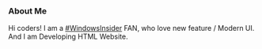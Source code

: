 ### About Me
<p>Hi coders! I am a <a href="https://twitter.com/search?q=%23WindowsInsider&src=hashtag_click">#WindowsInsider</a> FAN, who love new feature / Modern UI. And I am Developing HTML Website.</p>

<!--
**GaoZi2014/GaoZi2014** is a ✨ _special_ ✨ repository because its `README.md` (this file) appears on your GitHub profile.

Here are some ideas to get you started:

- 🔭 I’m currently working on ...
- 🌱 I’m currently learning ...
- 👯 I’m looking to collaborate on ...
- 🤔 I’m looking for help with ...
- 💬 Ask me about ...
- 📫 How to reach me: ...
- 😄 Pronouns: ...
- ⚡ Fun fact: ...
-->
